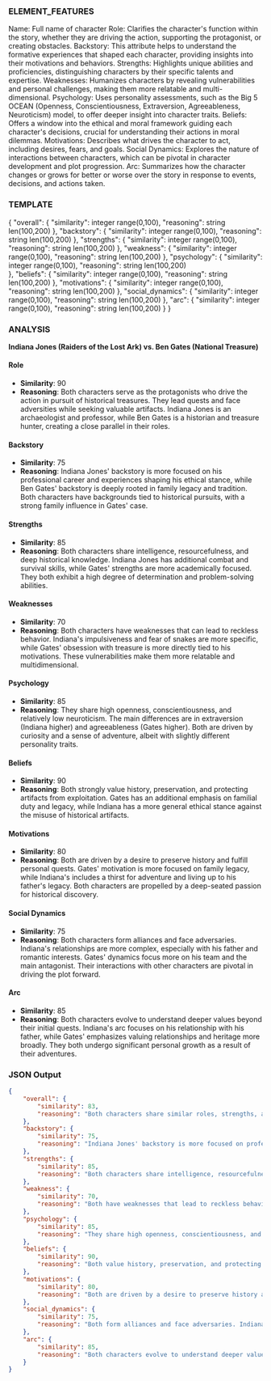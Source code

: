 ### ELEMENT_FEATURES
Name: Full name of character
Role: Clarifies the character's function within the story, whether they are driving the action, supporting the protagonist, or creating obstacles.
Backstory: This attribute helps to understand the formative experiences that shaped each character, providing insights into their motivations and behaviors.
Strengths: Highlights unique abilities and proficiencies, distinguishing characters by their specific talents and expertise.
Weaknesses: Humanizes characters by revealing vulnerabilities and personal challenges, making them more relatable and multi-dimensional.
Psychology: Uses personality assessments, such as the Big 5 OCEAN (Openness, Conscientiousness, Extraversion, Agreeableness, Neuroticism) model, to offer deeper insight into character traits.
Beliefs: Offers a window into the ethical and moral framework guiding each character's decisions, crucial for understanding their actions in moral dilemmas.
Motivations: Describes what drives the character to act, including desires, fears, and goals.
Social Dynamics: Explores the nature of interactions between characters, which can be pivotal in character development and plot progression.
Arc: Summarizes how the character changes or grows for better or worse over the story in response to events, decisions, and actions taken.

### TEMPLATE

{
    "overall": {
        "similarity": integer range(0,100),
        "reasoning": string len(100,200)
    },
    "backstory": {
        "similarity": integer range(0,100),
        "reasoning": string len(100,200)
    },
    "strengths": {
        "similarity": integer range(0,100),
        "reasoning": string len(100,200)
    },
    "weakness": {
        "similarity": integer range(0,100),
        "reasoning": string len(100,200)
    },
    "psychology": {
        "similarity": integer range(0,100),
        "reasoning": string len(100,200)  
    },
    "beliefs": {
        "similarity": integer range(0,100),
        "reasoning": string len(100,200) 
    },
    "motivations": {
        "similarity": integer range(0,100),
        "reasoning": string len(100,200)
    },
    "social_dynamics": {
        "similarity": integer range(0,100),
        "reasoning": string len(100,200)
    },
    "arc": {
        "similarity": integer range(0,100),
        "reasoning": string len(100,200)
    }
}

### ANALYSIS

**Indiana Jones (Raiders of the Lost Ark) vs. Ben Gates (National Treasure)**

#### Role
- **Similarity**: 90
- **Reasoning**: Both characters serve as the protagonists who drive the action in pursuit of historical treasures. They lead quests and face adversities while seeking valuable artifacts. Indiana Jones is an archaeologist and professor, while Ben Gates is a historian and treasure hunter, creating a close parallel in their roles.

#### Backstory
- **Similarity**: 75
- **Reasoning**: Indiana Jones' backstory is more focused on his professional career and experiences shaping his ethical stance, while Ben Gates' backstory is deeply rooted in family legacy and tradition. Both characters have backgrounds tied to historical pursuits, with a strong family influence in Gates' case.

#### Strengths
- **Similarity**: 85
- **Reasoning**: Both characters share intelligence, resourcefulness, and deep historical knowledge. Indiana Jones has additional combat and survival skills, while Gates' strengths are more academically focused. They both exhibit a high degree of determination and problem-solving abilities.

#### Weaknesses
- **Similarity**: 70
- **Reasoning**: Both characters have weaknesses that can lead to reckless behavior. Indiana's impulsiveness and fear of snakes are more specific, while Gates' obsession with treasure is more directly tied to his motivations. These vulnerabilities make them more relatable and multidimensional.

#### Psychology
- **Similarity**: 85
- **Reasoning**: They share high openness, conscientiousness, and relatively low neuroticism. The main differences are in extraversion (Indiana higher) and agreeableness (Gates higher). Both are driven by curiosity and a sense of adventure, albeit with slightly different personality traits.

#### Beliefs
- **Similarity**: 90
- **Reasoning**: Both strongly value history, preservation, and protecting artifacts from exploitation. Gates has an additional emphasis on familial duty and legacy, while Indiana has a more general ethical stance against the misuse of historical artifacts.

#### Motivations
- **Similarity**: 80
- **Reasoning**: Both are driven by a desire to preserve history and fulfill personal quests. Gates' motivation is more focused on family legacy, while Indiana's includes a thirst for adventure and living up to his father's legacy. Both characters are propelled by a deep-seated passion for historical discovery.

#### Social Dynamics
- **Similarity**: 75
- **Reasoning**: Both characters form alliances and face adversaries. Indiana's relationships are more complex, especially with his father and romantic interests. Gates' dynamics focus more on his team and the main antagonist. Their interactions with other characters are pivotal in driving the plot forward.

#### Arc
- **Similarity**: 85
- **Reasoning**: Both characters evolve to understand deeper values beyond their initial quests. Indiana's arc focuses on his relationship with his father, while Gates' emphasizes valuing relationships and heritage more broadly. They both undergo significant personal growth as a result of their adventures.

### JSON Output

```json
{
    "overall": {
        "similarity": 83,
        "reasoning": "Both characters share similar roles, strengths, and motivations, with slight differences in backstory, psychology, and social dynamics. They are both driven by a passion for history and face similar challenges and growth arcs."
    },
    "backstory": {
        "similarity": 75,
        "reasoning": "Indiana Jones' backstory is more focused on professional experiences, while Ben Gates' is deeply rooted in family legacy and tradition. Both have backgrounds tied to historical pursuits."
    },
    "strengths": {
        "similarity": 85,
        "reasoning": "Both characters share intelligence, resourcefulness, and deep historical knowledge. Indiana has additional combat skills, while Gates' strengths are more academically focused."
    },
    "weakness": {
        "similarity": 70,
        "reasoning": "Both have weaknesses that lead to reckless behavior. Indiana's impulsiveness and fear of snakes are more specific, while Gates' obsession with treasure is more directly tied to his motivations."
    },
    "psychology": {
        "similarity": 85,
        "reasoning": "They share high openness, conscientiousness, and low neuroticism. Differences include higher extraversion in Indiana and higher agreeableness in Gates."
    },
    "beliefs": {
        "similarity": 90,
        "reasoning": "Both value history, preservation, and protecting artifacts. Gates emphasizes familial duty, while Indiana focuses on the ethical stance against misuse of artifacts."
    },
    "motivations": {
        "similarity": 80,
        "reasoning": "Both are driven by a desire to preserve history and fulfill personal quests. Gates is focused on family legacy, while Indiana's includes adventure and living up to his father's legacy."
    },
    "social_dynamics": {
        "similarity": 75,
        "reasoning": "Both form alliances and face adversaries. Indiana's relationships are more complex, while Gates' dynamics focus on his team and antagonist."
    },
    "arc": {
        "similarity": 85,
        "reasoning": "Both characters evolve to understand deeper values. Indiana's arc focuses on his relationship with his father, while Gates emphasizes valuing relationships and heritage more broadly."
    }
}
```